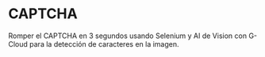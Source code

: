 # CAPTCHA
Romper el CAPTCHA en 3 segundos usando Selenium y AI de Vision con G-Cloud para la detección de caracteres en la imagen.
